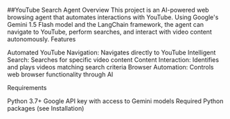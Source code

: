 ##YouTube Search Agent
Overview
This project is an AI-powered web browsing agent that automates interactions with YouTube. Using Google's Gemini 1.5 Flash model and the LangChain framework, the agent can navigate to YouTube, perform searches, and interact with video content autonomously.
Features

Automated YouTube Navigation: Navigates directly to YouTube
Intelligent Search: Searches for specific video content
Content Interaction: Identifies and plays videos matching search criteria
Browser Automation: Controls web browser functionality through AI

Requirements

Python 3.7+
Google API key with access to Gemini models
Required Python packages (see Installation)
